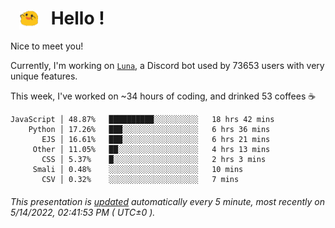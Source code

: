 <h1>   <img src="./spoink.gif" style="vertical-align:middle;" width="30px">   Hello ! </h1>

Nice to meet you!

Currently, I'm working on <a href='https://github.com/Asgarrrr/Luna'>`Luna`</a>, a Discord bot used by 73653 users with very unique features.

This week, I've worked on ~34 hours of coding, and drinked 53 coffees ☕

```
JavaScript │ 48.87%   ██████████░░░░░░░░░░   18 hrs 42 mins
    Python │ 17.26%   ███░░░░░░░░░░░░░░░░░   6 hrs 36 mins
       EJS │ 16.61%   ███░░░░░░░░░░░░░░░░░   6 hrs 21 mins
     Other │ 11.05%   ██░░░░░░░░░░░░░░░░░░   4 hrs 13 mins
       CSS │ 5.37%    █░░░░░░░░░░░░░░░░░░░   2 hrs 3 mins
     Smali │ 0.48%    ░░░░░░░░░░░░░░░░░░░░   10 mins
       CSV │ 0.32%    ░░░░░░░░░░░░░░░░░░░░   7 mins
```

###### This presentation is [updated](https://github.com/Asgarrrr) automatically every 5 minute, most recently on 5/14/2022, 02:41:53 PM ( UTC±0 ).